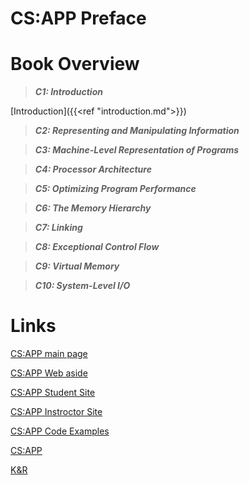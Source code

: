 # CS:APP Preface


# Book Overview
>***C1: Introduction***

[Introduction]({{<ref "introduction.md">}})

>***C2: Representing and Manipulating Information***

>***C3: Machine-Level Representation of Programs***

>***C4: Processor Architecture***

>***C5: Optimizing Program Performance***

>***C6: The Memory Hierarchy***

>***C7: Linking***

>***C8: Exceptional Control Flow***

>***C9: Virtual Memory***

>***C10: System-Level I/O***



# Links
[CS:APP main page]({{}})

[CS:APP Web aside](http://csapp.cs.cmu.edu/3e/waside.html)

[CS:APP Student Site](http://csapp.cs.cmu.edu/3e/students.html)

[CS:APP Instroctor Site](http://csapp.cs.cmu.edu/3e/instructors.html)

[CS:APP Code Examples](http://csapp.cs.cmu.edu/3e/code.html)

[CS:APP](/files/Computer.Systems.A.Programmers.Perspective.3rd.pdf)

[K&R](/files/k&r.pdf)

